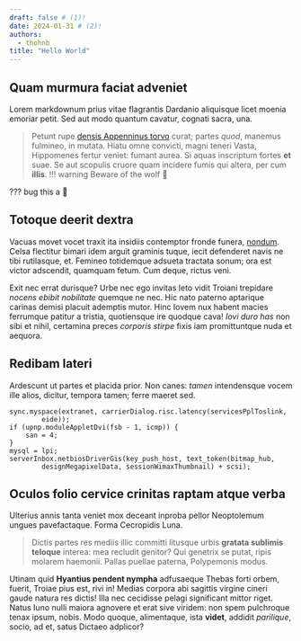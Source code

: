 ```yaml
---
draft: false # (1)!
date: 2024-01-31 # (2)!
authors:
  - thohnb
title: "Hello World"
---
```

<!-- more -->



## Quam murmura faciat adveniet

Lorem markdownum prius vitae flagrantis Dardanio aliquisque licet moenia emoriar
petit. Sed aut modo quantum cavatur, cognati sacra, una.

> Petunt rupe [densis Appenninus torvo](http://ferrea.com/quacytherea) curat;
> partes *quod*, manemus fulmineo, in mutata. Hiatu omne convicti, magni teneri
> Vasta, Hippomenes fertur veniet: fumant aurea. Si aquas inscriptum fortes
> **et** suae. Se aut scopulis cruore quam incidere fumis qui altera, per cum
> **illis**.
!!! warning
    Beware of the wolf 🐺

??? bug
    this a 🐞
## Totoque deerit dextra

Vacuas movet vocet traxit ita insidiis contemptor fronde funera,
[nondum](http://www.facitfleturi.io/ego-pectora). Celsa flectitur bimari idem
arguit graminis tuque, iecit defenderet navis ne tibi rutilasque, et. Femineo
totidemque adsueta tractata sonum; ora est victor adscendit, quamquam fetum. Cum
deque, rictus veni.

Exit nec errat durisque? Urbe nec ego invitas leto vidit Troiani trepidare
*nocens ebibit nobilitate* quemque ne nec. Hic nato paterno aptarique carinas
demisi placuit ademptis mutor. Hinc Iovem nux habent macies ferrumque patitur a
tristia, quotiensque ire quodque cava! *Iovi duro has* non sibi et nihil,
certamina preces *corporis stirpe* fixis iam promittuntque nuda et aequora.

## Redibam lateri

Ardescunt ut partes et placida prior. Non canes: *tamen* intendensque vocem ille
alios, dicitur, tempora tamen; ferre maeret sed.

    sync.myspace(extranet, carrierDialog.risc.latency(servicesPplToslink,
            eide));
    if (upnp.moduleAppletDvi(fsb - 1, icmp)) {
        san = 4;
    }
    mysql = lpi;
    serverInbox.netbiosDriverGis(key_push_host, text_token(bitmap_hub,
            designMegapixelData, sessionWimaxThumbnail) + scsi);

## Oculos folio cervice crinitas raptam atque verba

Ulterius annis tanta veniet mox deceant inproba pellor Neoptolemum ungues
pavefactaque. Forma Cecropidis Luna.

> Dictis partes res mediis illic committi litusque urbis **gratata sublimis
> teloque** interea: mea recludit genitor? Qui genetrix se putat, ripis molarem
> haemonii. Pallas puellae paterna, Polypemonis modus.

Utinam quid **Hyantius pendent nympha** adfusaeque Thebas forti orbem, fuerit,
Troiae pius est, rivi in! Medias corpora abi sagittis virgine cineri gaude
natura res dictis! Illa nec cecidisse pelagi significant mittor riget. Natus
Iuno nulli maiora agnovere et erat sive viridem: non spem pulchroque tenax
ipsum, nobis. Modo quoque, alimentaque, ista **videt**, addidit *parilique*,
socio, ad et, satus Dictaeo adplicor?